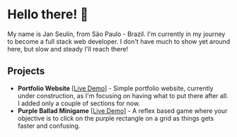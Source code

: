 # Hello there! 👋

My name is Jan Seulin, from São Paulo - Brazil. I'm currently in my journey to become a full stack web developer. I don't have much to show yet around here, but slow and steady I'll reach there!

## Projects
-  **Portfolio Website** [[Live Demo]](https://janseulin.github.io/portfolio-website/) - Simple portfolio website, currently under construction, as I'm focusing on having what to put there after all. I added only a couple of sections for now.
-  **Purple Ballad Minigame** [[Live Demo]](https://janseulin.github.io/purple-ballad--minigame/) - A reflex based game where your objective is to click on the purple rectangle on a grid as things gets faster and confusing.



<!---
JanSeulin/JanSeulin is a ✨ special ✨ repository because its `README.md` (this file) appears on your GitHub profile.
You can click the Preview link to take a look at your changes.
--->
